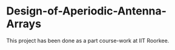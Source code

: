 # Design-of-Aperiodic-Antenna-Arrays
This project has been done as a part course-work at IIT Roorkee.
